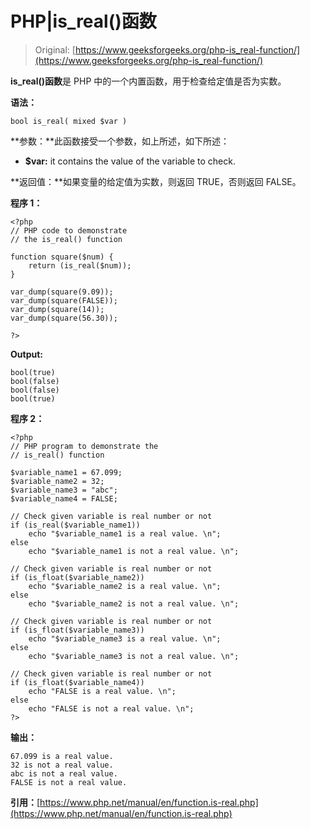 # PHP|is_real()函数

> Original: [https://www.geeksforgeeks.org/php-is_real-function/](https://www.geeksforgeeks.org/php-is_real-function/)

**is_real()函数**是 PHP 中的一个内置函数，用于检查给定值是否为实数。

**语法：**

```
bool is_real( mixed $var )
```

**参数：**此函数接受一个参数，如上所述，如下所述：

*   **$var:** it contains the value of the variable to check.

**返回值：**如果变量的给定值为实数，则返回 TRUE，否则返回 FALSE。

**程序 1：**

```
<?php 
// PHP code to demonstrate
// the is_real() function

function square($num) { 
    return (is_real($num)); 
} 

var_dump(square(9.09)); 
var_dump(square(FALSE));
var_dump(square(14));
var_dump(square(56.30));

?> 
```

**Output:**

```
bool(true)
bool(false)
bool(false)
bool(true)

```

**程序 2：**

```
<?php 
// PHP program to demonstrate the
// is_real() function

$variable_name1 = 67.099; 
$variable_name2 = 32; 
$variable_name3 = "abc"; 
$variable_name4 = FALSE; 

// Check given variable is real number or not
if (is_real($variable_name1)) 
    echo "$variable_name1 is a real value. \n"; 
else
    echo "$variable_name1 is not a real value. \n"; 

// Check given variable is real number or not
if (is_float($variable_name2)) 
    echo "$variable_name2 is a real value. \n"; 
else
    echo "$variable_name2 is not a real value. \n"; 

// Check given variable is real number or not 
if (is_float($variable_name3)) 
    echo "$variable_name3 is a real value. \n"; 
else
    echo "$variable_name3 is not a real value. \n"; 

// Check given variable is real number or not
if (is_float($variable_name4)) 
    echo "FALSE is a real value. \n"; 
else
    echo "FALSE is not a real value. \n"; 
?> 
```

**输出：**

```
67.099 is a real value. 
32 is not a real value. 
abc is not a real value. 
FALSE is not a real value.

```

**引用：**[https://www.php.net/manual/en/function.is-real.php](https://www.php.net/manual/en/function.is-real.php)
